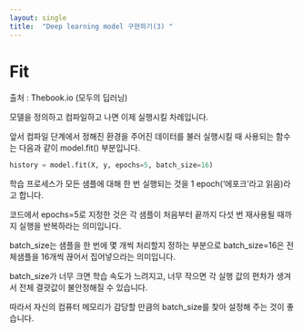 ```yaml
---
layout: single
title:  "Deep learning model 구현하기(3) "
---
```


# Fit

출처 : Thebook.io (모두의 딥러닝)

모델을 정의하고 컴파일하고 나면 이제 실행시킬 차례입니다. 

앞서 컴파일 단계에서 정해진 환경을 주어진 데이터를 불러 실행시킬 때 사용되는 함수는 다음과 같이 model.fit() 부분입니다.

```python
history = model.fit(X, y, epochs=5, batch_size=16)
```

학습 프로세스가 모든 샘플에 대해 한 번 실행되는 것을 1 epoch(‘에포크’라고 읽음)라고 합니다. 

코드에서 epochs=5로 지정한 것은 각 샘플이 처음부터 끝까지 다섯 번 재사용될 때까지 실행을 반복하라는 의미입니다.

batch_size는 샘플을 한 번에 몇 개씩 처리할지 정하는 부분으로 batch_size=16은 전체샘플을 16개씩 끊어서 집어넣으라는 의미입니다. 

batch_size가 너무 크면 학습 속도가 느려지고, 너무 작으면 각 실행 값의 편차가 생겨서 전체 결괏값이 불안정해질 수 있습니다. 

따라서 자신의 컴퓨터 메모리가 감당할 만큼의 batch_size를 찾아 설정해 주는 것이 좋습니다.

